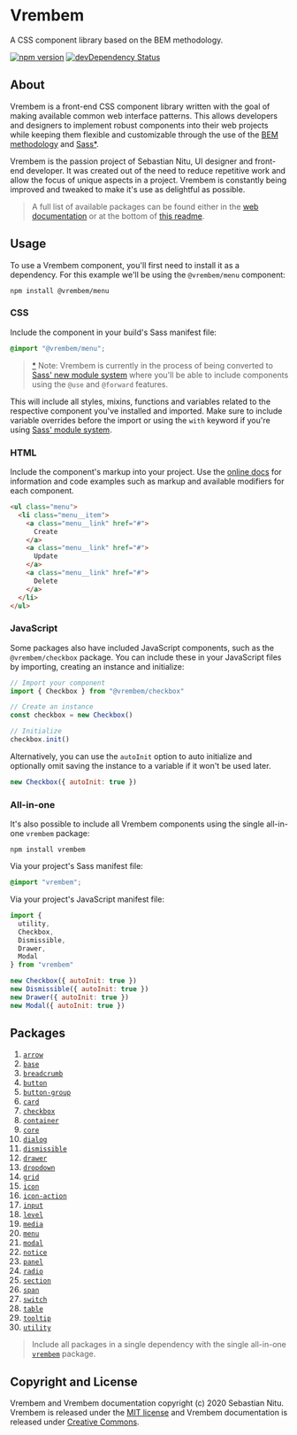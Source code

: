 # Vrembem

A CSS component library based on the BEM methodology.

[![npm version](https://img.shields.io/npm/v/vrembem.svg)](https://www.npmjs.com/package/vrembem)
[![devDependency Status](https://img.shields.io/david/dev/sebnitu/vrembem.svg)](https://david-dm.org/sebnitu/vrembem?type=dev)

## About

Vrembem is a front-end CSS component library written with the goal of making available common web interface patterns. This allows developers and designers to implement robust components into their web projects while keeping them flexible and customizable through the use of the [BEM methodology](https://en.bem.info/methodology/) and [Sass](https://sass-lang.com/)<a href="#user-content-n-1" name="nref-1">\*</a>.

Vrembem is the passion project of Sebastian Nitu, UI designer and front-end developer. It was created out of the need to reduce repetitive work and allow the focus of unique aspects in a project. Vrembem is constantly being improved and tweaked to make it's use as delightful as possible.

> A full list of available packages can be found either in the [web documentation](https://vrembem.sebnitu.com/) or at the bottom of [this readme](#packages).

## Usage

To use a Vrembem component, you'll first need to install it as a dependency. For this example we'll be using the `@vrembem/menu` component:

```
npm install @vrembem/menu
```

### CSS

Include the component in your build's Sass manifest file:

```scss
@import "@vrembem/menu";
```

> <a href="#user-content-nref-1" name="n-1">\*</a> Note: Vrembem is currently in the process of being converted to [Sass' new module system](https://sass-lang.com/blog/the-module-system-is-launched) where you'll be able to include components using the `@use` and `@forward` features.

This will include all styles, mixins, functions and variables related to the respective component you've installed and imported. Make sure to include variable overrides before the import or using the `with` keyword if you're using [Sass' module system](https://sass-lang.com/blog/the-module-system-is-launched).

### HTML

Include the component's markup into your project. Use the [online docs](https://vrembem.sebnitu.com) for information and code examples such as markup and available modifiers for each component.

```html
<ul class="menu">
  <li class="menu__item">
    <a class="menu__link" href="#">
      Create
    </a>
    <a class="menu__link" href="#">
      Update
    </a>
    <a class="menu__link" href="#">
      Delete
    </a>
  </li>
</ul>
```

### JavaScript

Some packages also have included JavaScript components, such as the `@vrembem/checkbox` package. You can include these in your JavaScript files by importing, creating an instance and initialize:

```js
// Import your component
import { Checkbox } from "@vrembem/checkbox"

// Create an instance
const checkbox = new Checkbox()

// Initialize
checkbox.init()
```

Alternatively, you can use the `autoInit` option to auto initialize and optionally omit saving the instance to a variable if it won't be used later.

```js
new Checkbox({ autoInit: true })
```

### All-in-one

It's also possible to include all Vrembem components using the single all-in-one `vrembem` package:

```
npm install vrembem
```

Via your project's Sass manifest file:

```scss
@import "vrembem";
```

Via your project's JavaScript manifest file:

```js
import {
  utility,
  Checkbox,
  Dismissible,
  Drawer,
  Modal
} from "vrembem"

new Checkbox({ autoInit: true })
new Dismissible({ autoInit: true })
new Drawer({ autoInit: true })
new Modal({ autoInit: true })
```

## Packages

1. [`arrow`](./packages/arrow#readme)
1. [`base`](./packages/base#readme)
1. [`breadcrumb`](./packages/breadcrumb#readme)
1. [`button`](./packages/button#readme)
1. [`button-group`](./packages/button-group#readme)
1. [`card`](./packages/card#readme)
1. [`checkbox`](./packages/checkbox#readme)
1. [`container`](./packages/container#readme)
1. [`core`](./packages/core#readme)
1. [`dialog`](./packages/dialog#readme)
1. [`dismissible`](./packages/dismissible#readme)
1. [`drawer`](./packages/drawer#readme)
1. [`dropdown`](./packages/dropdown#readme)
1. [`grid`](./packages/grid#readme)
1. [`icon`](./packages/icon#readme)
1. [`icon-action`](./packages/icon-action#readme)
1. [`input`](./packages/input#readme)
1. [`level`](./packages/level#readme)
1. [`media`](./packages/media#readme)
1. [`menu`](./packages/menu#readme)
1. [`modal`](./packages/modal#readme)
1. [`notice`](./packages/notice#readme)
1. [`panel`](./packages/panel#readme)
1. [`radio`](./packages/radio#readme)
1. [`section`](./packages/section#readme)
1. [`span`](./packages/span#readme)
1. [`switch`](./packages/switch#readme)
1. [`table`](./packages/table#readme)
1. [`tooltip`](./packages/tooltip#readme)
1. [`utility`](./packages/utility#readme)

> Include all packages in a single dependency with the single all-in-one [`vrembem`](./packages/vrembem#readme) package.

## Copyright and License

Vrembem and Vrembem documentation copyright (c) 2020 Sebastian Nitu. Vrembem is released under the [MIT license](https://github.com/sebnitu/vrembem/blob/master/LICENSE) and Vrembem documentation is released under [Creative Commons](https://github.com/sebnitu/vrembem/blob/master/docs/LICENSE).
